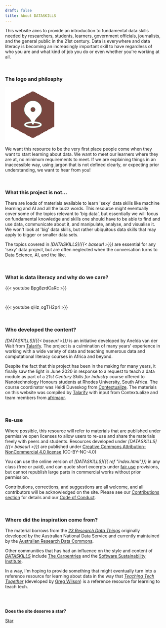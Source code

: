 ```yaml
---
draft: false
title: About DATASKILLS
---
```


This website aims to provide an introduction to fundamental data skills needed by researchers, students, learners, government officials, journalists, and the general public in the 21st century. Data is everywhere and data literacy is becoming an increasingly important skill to have regardless of who you are and what kind of job you do or even whether you're working at all.

<br>

### The logo and philosphy

<img src="images/dataskills.png" alt="logo" align="center">

<br>

We want this resource to be the very first place people come when they want to start learning about data. We want to meet our learners where they are at, no minimum requirements to meet. If we are explaining things in an inaccessible way, using jargon that is not defined clearly, or expecting prior understanding, we want to hear from you!

<br>

### What this project is not...

There are loads of materials available to learn 'sexy' data skills like machine learning and AI and all the buzz words. This resource might eventually cover some of the topics relevant to 'big data', but essentially we will focus on fundamental knowledge and skills one should have to be able to find and use data, communicate about it, and manipulate, analyse, and visualise it. We won't look at 'big' data skills, but rather ubiquitous data skills that may apply to bigger or smaller data sets. 

The topics covered in _[DATASKILLS]({{< baseurl >}})_ are essential for any 'sexy' data project, but are often neglected when the conversation turns to Data Science, AI, and the like. 

<br>

### What is data literacy and why do we care?


{{< youtube Bpg8zrdCaRc >}}

<br>

{{< youtube qHz_ogTH2p4 >}}


<br>

### Who developed the content?

_[DATASKILLS]({{< baseurl >}})_ is an initiative developed by Anelda van der Walt from [Talarify](http://www.talarify.co.za). The project is a culmination of many years' experience in working with a wide variety of data and teaching numerous data and computational literacy courses in Africa and beyond. 

Despite the fact that this project has been in the making for many years, it finally saw the light in June 2020 in response to a request to teach a data module as part of a _21st Century Skills for Industry_ course offered to Nanotechnology Honours students at Rhodes University, South Africa. The course coordinator was Heidi Duveskog from [Contextualize](http://contextualize.co.za/). The materials on this website was compiled by [Talarify](http://www.talarify.co.za) with input from Contextualize and team members from [afrimapr](http://afrimapr.org). 

<br>

### Re-use

Where possible, this resource will refer to materials that are published under permissive open licenses to allow users to re-use and share the materials freely with peers and students. Resources developed under _[DATASKILLS]({{< baseurl >}})_ are published under [Creative Commons Attribution-NonCommercial 4.0 license](https://creativecommons.org/licenses/by-nc/4.0/) (CC-BY-NC-4.0)

You can use the online version of _[DATASKILLS]({{ ref "index.html"}})_ in any class (free or paid), and can quote short excerpts under [fair use](https://en.wikipedia.org/wiki/Fair_use) provisions, but cannot republish large parts in commercial works without prior permission.

Contributions, corrections, and suggestions are all welcome, and all contributors will be acknowledged on the site. Please see our [Contributions section](contributions.html) for details and our [Code of Conduct](code.html).

<br>

### Where did the inspiration come from?

The material borrows from the _[23 Research Data Things](https://au-research.github.io/ARDC-23-things/researchdata/things/
)_ originally developed by the Australian National Data Service and currently maintained by the [Australian Research Data Commons](https://ardc.edu.au/).

Other communities that has had an influence on the style and content of _[DATASKILLS](index.html)_ include [The Carpentries](https://carpentries.org) and the [Software Sustainability Institute](https://software.ac.za).

In a way, I'm hoping to provide something that might eventually turn into a reference resource for learning about data in the way that [_Teaching Tech Together_](https://teachtogether.tech/) (developed by [Greg Wilson](https://twitter.com/gvwilson)) is a reference resource for learning to teach tech.

<br><br>

**Does the site deserve a star?**

<!-- Place this tag where you want the button to render. -->
<a class="github-button" href="https://github.com/anelda/data-skills-101" data-icon="octicon-star" data-size="large" data-show-count="true" aria-label="Star anelda/data-skills-101 on GitHub">Star</a>
<!-- Place this tag in your head or just before your close body tag. -->
<script async defer src="https://buttons.github.io/buttons.js"></script>